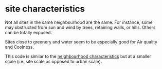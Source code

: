 # site characteristics

Not all sites in the same neighbourhood are the same. For instance, some 
may obstructed from sun and wind by trees, retaining walls, or hills. Others can be totally exposed.

Sites close to greenery and water seem to be especially good for Air quality and Coolness.

This code is similar to the [neighbourhood characteristics](code=neighbourhood_characteristics)
but at a smaller scale (i.e. site scale as opposed to urban scale).
